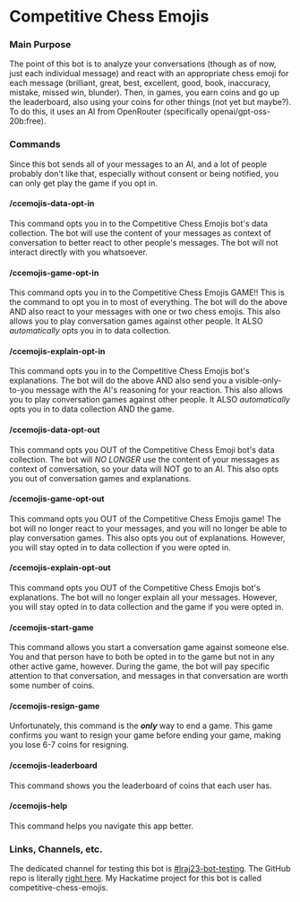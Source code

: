 # Competitive Chess Emojis

### Main Purpose

The point of this bot is to analyze your conversations (though as of now, just each individual message) and react with an appropriate chess emoji for each message (brilliant, great, best, excellent, good, book, inaccuracy, mistake, missed win, blunder). Then, in games, you earn coins and go up the leaderboard, also using your coins for other things (not yet but maybe?). To do this, it uses an AI from OpenRouter (specifically openai/gpt-oss-20b:free).

### Commands

Since this bot sends all of your messages to an AI, and a lot of people probably don't like that, especially without consent or being notified, you can only get play the game if you opt in.

#### /ccemojis-data-opt-in
This command opts you in to the Competitive Chess Emojis bot's data collection. The bot will use the content of your messages as context of conversation to better react to other people's messages. The bot will not interact directly with you whatsoever.
#### /ccemojis-game-opt-in
This command opts you in to the Competitive Chess Emojis GAME!! This is the command to opt you in to most of everything. The bot will do the above AND also react to your messages with one or two chess emojis. This also allows you to play conversation games against other people. It ALSO *automatically* opts you in to data collection.
#### /ccemojis-explain-opt-in
This command opts you in to the Competitive Chess Emojis bot's explanations. The bot will do the above AND also send you a visible-only-to-you message with the AI's reasoning for your reaction. This also allows you to play conversation games against other people. It ALSO *automatically* opts you in to data collection AND the game.
#### /ccemojis-data-opt-out
This command opts you OUT of the Competitive Chess Emoji bot's data collection. The bot will *NO LONGER* use the content of your messages as context of conversation, so your data will NOT go to an AI. This also opts you out of conversation games and explanations.
#### /ccemojis-game-opt-out
This command opts you OUT of the Competitive Chess Emojis game! The bot will no longer react to your messages, and you will no longer be able to play conversation games. This also opts you out of explanations. However, you will stay opted in to data collection if you were opted in.
#### /ccemojis-explain-opt-out
This command opts you OUT of the Competitive Chess Emojis bot's explanations. The bot will no longer explain all your messages. However, you will stay opted in to data collection and the game if you were opted in.
#### /ccemojis-start-game
This command allows you start a conversation game against someone else. You and that person have to both be opted in to the game but not in any other active game, however. During the game, the bot will pay specific attention to that conversation, and messages in that conversation are worth some number of coins.
#### /ccemojis-resign-game
Unfortunately, this command is the ***only*** way to end a game. This game confirms you want to resign your game before ending your game, making you lose 6-7 coins for resigning.
#### /ccemojis-leaderboard
This command shows you the leaderboard of coins that each user has.
#### /ccemojis-help
This command helps you navigate this app better.

### Links, Channels, etc.

The dedicated channel for testing this bot is [#lraj23-bot-testing](https://hackclub.slack.com/archives/C09GR27104V). The GitHub repo is literally [right here](https://github.com/lraj23/competitive-chess-emojis). My Hackatime project for this bot is called competitive-chess-emojis.